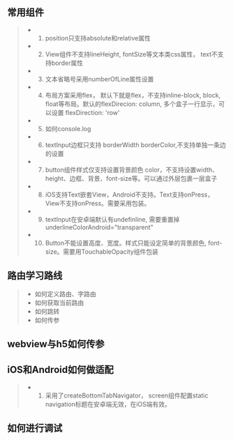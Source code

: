 ## 常用组件
>+ 1. position只支持absolute和relative属性
>+ 2. View组件不支持lineHeight, fontSize等文本类css属性， text不支持border属性
>+ 3. 文本省略号采用numberOfLine属性设置
>+ 4. 布局方案采用flex， 默认下就是flex，不支持inline-block, block, float等布局。默认的flexDirecion: column, 多个盒子一行显示，可以设置 flexDirection: 'row'
>+ 5. 如何console.log
>+ 6. textInput边框只支持 borderWidth borderColor,不支持单独一条边的设置
>+ 7. button组件样式仅支持设置背景颜色 color，不支持设置width、height、边框、背景、font-size等。可以通过外层包裹一层盒子
>+ 8. iOS支持Text嵌套View，Android不支持。Text支持onPress，View不支持onPress。需要采用包装。
>+ 9. textInput在安卓端默认有undefinline, 需要重置掉 underlineColorAndroid="transparent"
>+ 10. Button不能设置高度、宽度。样式只能设定简单的背景颜色, font-size。需要用TouchableOpacity组件包装

## 路由学习路线
>+ 如何定义路由、字路由
>+ 如何获取当前路由
>+ 如何跳转
>+ 如何传参

## webview与h5如何传参




## iOS和Android如何做适配
>+ 1. 采用了createBottomTabNavigator， screen组件配置static navigation标题在安卓端无效，在iOS端有效。
## 如何进行调试